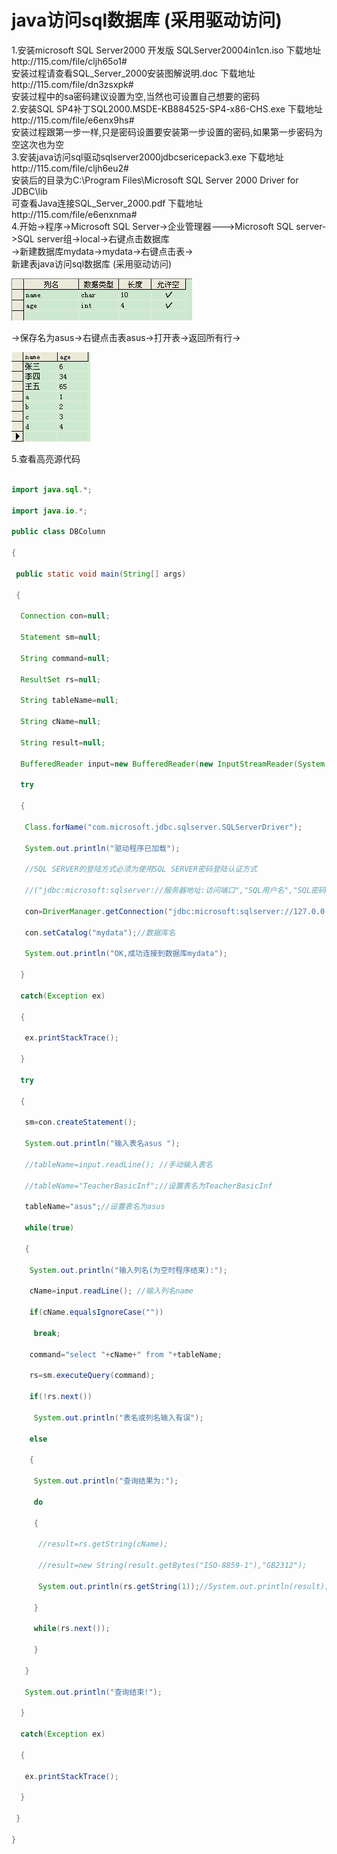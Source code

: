 # java访问sql数据库 (采用驱动访问)  

1.安装microsoft SQL Server2000 开发版 SQLServer20004in1cn.iso 下载地址http://115.com/file/cljh65o1#
<br>
   安装过程请查看SQL_Server_2000安装图解说明.doc 下载地址http://115.com/file/dn3zsxpk#
<br>
   安装过程中的sa密码建议设置为空,当然也可设置自己想要的密码
<br>
2.安装SQL SP4补丁SQL2000.MSDE-KB884525-SP4-x86-CHS.exe 下载地址http://115.com/file/e6enx9hs#
<br>
   安装过程跟第一步一样,只是密码设置要安装第一步设置的密码,如果第一步密码为空这次也为空
<br>
3.安装java访问sql驱动sqlserver2000jdbcsericepack3.exe 下载地址http://115.com/file/cljh6eu2#
<br>
   安装后的目录为C:\Program Files\Microsoft SQL Server 2000 Driver for JDBC\lib
<br>
   可查看Java连接SQL_Server_2000.pdf 下载地址http://115.com/file/e6enxnma#
<br>
4.开始->程序->Microsoft SQL Server->企业管理器--->Microsoft SQL server->SQL server组->local->右键点击数据库
<br>
   ->新建数据库mydata->mydata->右键点击表->
<br>
新建表java访问sql数据库 (采用驱动访问) 

![image](https://raw.githubusercontent.com/shoukaiseki/blogdoc/master/java%20SQL/java%E8%AE%BF%E9%97%AEsql%E6%95%B0%E6%8D%AE%E5%BA%93%20(%E9%87%87%E7%94%A8%E9%A9%B1%E5%8A%A8%E8%AE%BF%E9%97%AE)/img/001.jpg)

->保存名为asus->右键点击表asus->打开表->返回所有行->

![image](https://raw.githubusercontent.com/shoukaiseki/blogdoc/master/java%20SQL/java%E8%AE%BF%E9%97%AEsql%E6%95%B0%E6%8D%AE%E5%BA%93%20(%E9%87%87%E7%94%A8%E9%A9%B1%E5%8A%A8%E8%AE%BF%E9%97%AE)/img/002.jpg)


5.查看高亮源代码

```Java

import java.sql.*; 

import java.io.*; 

public class DBColumn 

{

 public static void main(String[] args) 

 { 

  Connection con=null; 

  Statement sm=null; 

  String command=null; 

  ResultSet rs=null; 

  String tableName=null; 

  String cName=null; 

  String result=null; 

  BufferedReader input=new BufferedReader(new InputStreamReader(System.in)); 

  try 

  { 

   Class.forName("com.microsoft.jdbc.sqlserver.SQLServerDriver"); 

   System.out.println("驱动程序已加载"); 

   //SQL SERVER的登陆方式必须为使用SQL SERVER密码登陆认证方式 

   //("jdbc:microsoft:sqlserver://服务器地址:访问端口","SQL用户名","SQL密码"); 

   con=DriverManager.getConnection("jdbc:microsoft:sqlserver://127.0.0.1:1433","sa",""); 

   con.setCatalog("mydata");//数据库名

   System.out.println("OK,成功连接到数据库mydata"); 

  }

  catch(Exception ex)

  { 

   ex.printStackTrace(); 

  } 

  try 

  { 

   sm=con.createStatement(); 

   System.out.println("输入表名asus "); 

   //tableName=input.readLine(); //手动输入表名

   //tableName="TeacherBasicInf";//设置表名为TeacherBasicInf 

   tableName="asus";//设置表名为asus

   while(true)

   { 

    System.out.println("输入列名(为空时程序结束):"); 

    cName=input.readLine(); //输入列名name

    if(cName.equalsIgnoreCase("")) 

     break; 

    command="select "+cName+" from "+tableName; 

    rs=sm.executeQuery(command); 

    if(!rs.next()) 

     System.out.println("表名或列名输入有误"); 

    else

    { 

     System.out.println("查询结果为:"); 

     do 

     { 

      //result=rs.getString(cName); 

      //result=new String(result.getBytes("ISO-8859-1"),"GB2312"); 

      System.out.println(rs.getString(1));//System.out.println(result); 

     }

     while(rs.next()); 

     } 

   } 

   System.out.println("查询结束!");

  }

  catch(Exception ex)

  { 

   ex.printStackTrace(); 

  } 

 } 

}
```
